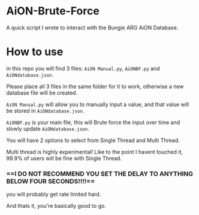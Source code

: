 # AiON-Brute-Force
A quick script I wrote to interact with the Bungie ARG AiON Database.

# How to use
in this repo you will find 3 files: `AiON Manual.py`, `AiONBF.py` and `AiONdatabase.json`.

Please place all 3 files in the same folder for it to work, otherwise a new database file will be created.

`AiON Manual.py` will allow you to manually input a value, and that value will be stored in `AiONdatabase.json`.

`AiONBF.py` is your main file, this will Brute force the input over time and slowly update `AiONdatabase.json`.

You will have 2 options to select from Single Thread and Multi Thread.

Multi thread is highly experimental! Like to the point I havent touched it, 99.9% of users will be fine with Single Thread.

### ==I DO NOT RECOMMEND YOU SET THE DELAY TO ANYTHING BELOW FOUR SECONDS!!!!==
you will probably get rate limited hard.

And thats it, you're basically good to go.
